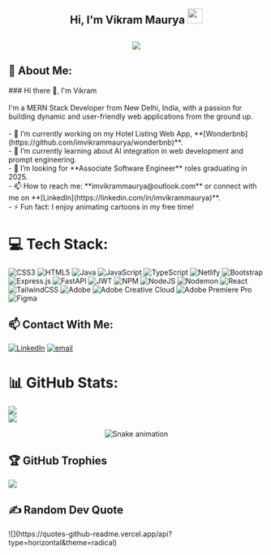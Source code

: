 <h2 align="center">Hi, I'm Vikram Maurya  <img src="https://user-images.githubusercontent.com/39955420/147578264-bae0526c-028a-49d2-8af8-d08bb4edbd2a.gif" height="30" width="30"></h2>

<h2 align="center"><img src="https://blogger.googleusercontent.com/img/a/AVvXsEj5it4SUhr33g1P_0oXUaKOhO5NRHaTdNozBMnSIC1odWuPI5_Bv0p9ZHXJpNeGE7WbP3AtHkj84Fyy0mefZEHUzVUFTLJHClZm1xf2UOrrMVPkz3QeVdkXk0t1QnuXxdV65sWs54jLP_Rp3C1fAQHNqLj2Llg7YJ4Tsz1nM1psmYiWcmfTHHKVwQI7Dac"></h2>


<h2> 💫 About Me: </h2>
### Hi there 👋, I'm Vikram<br><br>I'm a MERN Stack Developer from New Delhi, India, with a passion for building dynamic and user-friendly web applications from the ground up.<br><br>- 🔭 I’m currently working on my Hotel Listing Web App, **[Wonderbnb](https://github.com/imvikrammaurya/wonderbnb)**.<br>- 🌱 I’m currently learning about AI integration in web development and prompt engineering.<br>- 💼 I’m looking for **Associate Software Engineer** roles graduating in 2025.<br>- 📫 How to reach me: **imvikrammaurya@outlook.com** or connect with me on **[LinkedIn](https://linkedin.com/in/imvikrammaurya)**.<br>- ⚡ Fun fact: I enjoy animating cartoons in my free time! 


# 💻 Tech Stack:
![CSS3](https://img.shields.io/badge/css3-%231572B6.svg?style=for-the-badge&logo=css3&logoColor=white) ![HTML5](https://img.shields.io/badge/html5-%23E34F26.svg?style=for-the-badge&logo=html5&logoColor=white) ![Java](https://img.shields.io/badge/java-%23ED8B00.svg?style=for-the-badge&logo=openjdk&logoColor=white) ![JavaScript](https://img.shields.io/badge/javascript-%23323330.svg?style=for-the-badge&logo=javascript&logoColor=%23F7DF1E) ![TypeScript](https://img.shields.io/badge/typescript-%23007ACC.svg?style=for-the-badge&logo=typescript&logoColor=white) ![Netlify](https://img.shields.io/badge/netlify-%23000000.svg?style=for-the-badge&logo=netlify&logoColor=#00C7B7) ![Bootstrap](https://img.shields.io/badge/bootstrap-%238511FA.svg?style=for-the-badge&logo=bootstrap&logoColor=white) ![Express.js](https://img.shields.io/badge/express.js-%23404d59.svg?style=for-the-badge&logo=express&logoColor=%2361DAFB) ![FastAPI](https://img.shields.io/badge/FastAPI-005571?style=for-the-badge&logo=fastapi) ![JWT](https://img.shields.io/badge/JWT-black?style=for-the-badge&logo=JSON%20web%20tokens) ![NPM](https://img.shields.io/badge/NPM-%23CB3837.svg?style=for-the-badge&logo=npm&logoColor=white) ![NodeJS](https://img.shields.io/badge/node.js-6DA55F?style=for-the-badge&logo=node.js&logoColor=white) ![Nodemon](https://img.shields.io/badge/NODEMON-%23323330.svg?style=for-the-badge&logo=nodemon&logoColor=%BBDEAD) ![React](https://img.shields.io/badge/react-%2320232a.svg?style=for-the-badge&logo=react&logoColor=%2361DAFB) ![TailwindCSS](https://img.shields.io/badge/tailwindcss-%2338B2AC.svg?style=for-the-badge&logo=tailwind-css&logoColor=white) ![Adobe](https://img.shields.io/badge/adobe-%23FF0000.svg?style=for-the-badge&logo=adobe&logoColor=white) ![Adobe Creative Cloud](https://img.shields.io/badge/Adobe%20Creative%20Cloud-DA1F26.svg?style=for-the-badge&logo=Adobe%20Creative%20Cloud&logoColor=white) ![Adobe Premiere Pro](https://img.shields.io/badge/Adobe%20Premiere%20Pro-9999FF.svg?style=for-the-badge&logo=Adobe%20Premiere%20Pro&logoColor=white) ![Figma](https://img.shields.io/badge/figma-%23F24E1E.svg?style=for-the-badge&logo=figma&logoColor=white)


## 📫 Contact With Me:
[![LinkedIn](https://img.shields.io/badge/LinkedIn-%230077B5.svg?logo=linkedin&logoColor=white)](https://linkedin.com/in/imvikrammaurya) [![email](https://img.shields.io/badge/Email-D14836?logo=gmail&logoColor=white)](mailto:mauryavikram48@gmail.com) 


# 📊 GitHub Stats:
![](https://nirzak-streak-stats.vercel.app/?user=imvikrammaurya&theme=dark&hide_border=false)<br/>
![](https://github-readme-stats.vercel.app/api/top-langs/?username=imvikrammaurya&theme=dark&hide_border=false&include_all_commits=true&count_private=false&layout=compact)

<div align="center">
  <img src="https://profile-readme-generator.com/assets/snake.svg" alt="Snake animation" />
</div>

## 🏆 GitHub Trophies
![](https://github-profile-trophy.vercel.app/?username=imvikrammaurya&theme=radical&no-frame=false&no-bg=true&margin-w=4)

<h2>✍️ Random Dev Quote </h2>
![](https://quotes-github-readme.vercel.app/api?type=horizontal&theme=radical)


